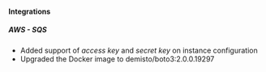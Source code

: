 
#### Integrations
##### AWS - SQS
- Added support of *access key* and *secret key* on instance configuration 
- Upgraded the Docker image to demisto/boto3:2.0.0.19297
